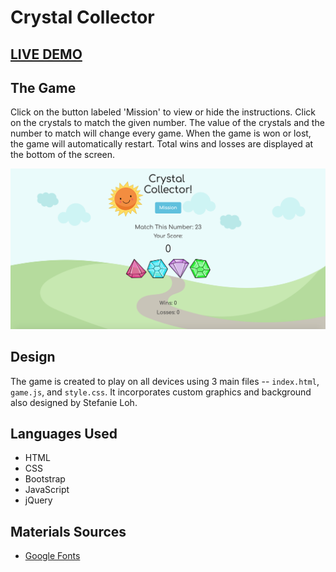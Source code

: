 # Crystal Collector

## [LIVE DEMO](https://sloh03.github.io/crystal-collector/)

## The Game
Click on the button labeled 'Mission' to view or hide the instructions. Click on the crystals to match the given number. The value of the crystals and the number to match will change every game. When the game is won or lost, the game will automatically restart. Total wins and losses are displayed at the bottom of the screen.

![Alt text](images/Crystals.png?raw=true "GameScreen")

## Design
The game is created to play on all devices using 3 main files -- `index.html`, `game.js`, and `style.css`. It incorporates custom graphics and background also designed by Stefanie Loh.

## Languages Used
* HTML
* CSS
* Bootstrap
* JavaScript
* jQuery

## Materials Sources
* [Google Fonts](https://fonts.google.com/)
